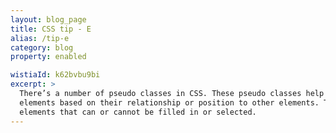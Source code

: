 ```yaml
---
layout: blog_page
title: CSS tip - E
alias: /tip-e
category: blog
property: enabled

wistiaId: k62bvbu9bi
excerpt: >
  There’s a number of pseudo classes in CSS. These pseudo classes help us style different states and target specific
  elements based on their relationship or position to other elements. The :enabled and :disabled pseudo classes style form
  elements that can or cannot be filled in or selected.
---
```


